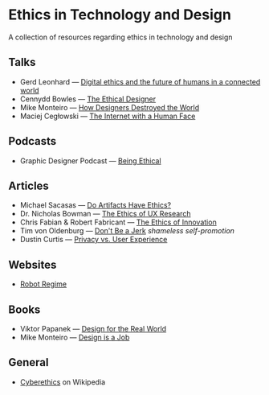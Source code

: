 Ethics in Technology and Design
======

A collection of resources regarding ethics in technology and design

## Talks

* Gerd Leonhard — [Digital ethics and the future of humans in a connected world](https://www.youtube.com/watch?v=bZn0IfOb61U)
* Cennydd Bowles — [The Ethical Designer](https://www.youtube.com/watch?v=SB_GDF-mKTE)
* Mike Monteiro — [How Designers Destroyed the World](https://vimeo.com/68470326)
* Maciej Cegłowski — [The Internet with a Human Face](https://vimeo.com/102717446)

## Podcasts

* Graphic Designer Podcast — [Being Ethical](http://graphicdesignerpodcast.com/ethical/)

## Articles

* Michael Sacasas — [Do Artifacts Have Ethics?](http://thefrailestthing.com/2014/11/29/do-artifacts-have-ethics/)
* Dr. Nicholas Bowman — [The Ethics of UX Research](http://www.uxbooth.com/articles/ethics-ux-research/)
* Chris Fabian & Robert Fabricant — [The Ethics of Innovation](http://www.ssireview.org/blog/entry/the_ethics_of_innovation)
* Tim von Oldenburg — [Don't Be a Jerk](https://medium.com/@sweeneytimm/dont-be-a-jerk-dd37117c9412) *shameless self-promotion*
* Dustin Curtis — [Privacy vs. User Experience](http://dcurt.is/privacy-vs-user-experience)

## Websites

* [Robot Regime](http://robotregime.com/)

## Books

* Viktor Papanek — [Design for the Real World](www.amazon.co.uk/Design-Real-World-Ecology-Social/dp/0500273588)
* Mike Monteiro — [Design is a Job](http://www.abookapart.com/products/design-is-a-job)

## General

* [Cyberethics](https://en.wikipedia.org/wiki/Cyberethics) on Wikipedia
